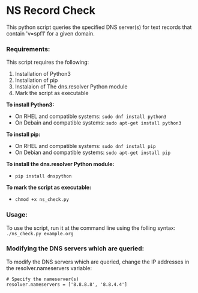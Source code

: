 # NS Record Check  

This python script queries the specified DNS server(s) for text records that contain 'v=spf1' for a given domain.

### Requirements:
This script requires the following:
1) Installation of Python3  
2) Installation of pip  
3) Instalaion of The dns.resolver Python module
4) Mark the script as executable  

**To install Python3:**  
- On RHEL and compatible systems: `sudo dnf install python3`  
- On Debain and compatible systems: `sudo apt-get install python3`  


**To install pip:**  
- On RHEL and compatible systems: `sudo dnf install pip`
- On Debian and compatible systems: `sudo apt-get install pip`


**To install the dns.resolver Python module:**
- `pip install dnspython`

**To mark the script as executable:**
- `chmod +x ns_check.py`

### Usage:
To use the script, run it at the command line using the folling syntax:  
`./ns_check.py example.org`  

### Modifying the DNS servers which are queried:
To modify the DNS servers which are queried, change the IP addresses in the resolver.nameservers variable:
```
# Specify the nameserver(s)
resolver.nameservers = ['8.8.8.8', '8.8.4.4']
```  
